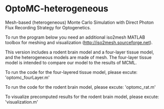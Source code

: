 # OptoMC-heterogeneous

Mesh-based (heterogeneous) Monte Carlo Simulation with Direct Photon Flux Recording Strategy for Optogenetics.

To run the program below you need an additional iso2mesh MATLAB toolbox for meshing and visualization (http://iso2mesh.sourceforge.net).

This version includes a rodent brain model and a four-layer tissue model, and the heterogeneous models are made of mesh.
The four-layer  tissue model is intended to compare our model to the results of MCML.



To run the code for the four-layered tissue model, please excute:  'optomc_fourLayer.m'

To run the code for the rodent brain model, please excute:  'optomc_rat.m'

To visualize precomputed results for the rodent brain model, please excute:  'visualization.m'


